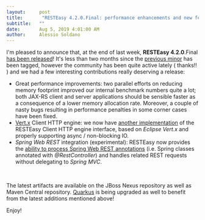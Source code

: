 ```yaml
---
layout:     post
title:       "RESTEasy 4.2.0.Final: performance enhancements and new features"
subtitle:   ""
date:       Aug 5, 2019 4:01:00 AM 
author:     Alessio Soldano
---
```



                    



                    




I&#39;m pleased to announce that, at the end of last week, **RESTEasy 4.2.0**.Final [has been released](https://resteasy.github.io/downloads.html)! It&#39;s less than two months since the [previous minor](https://developer.jboss.org/community/resteasy/blog/2019/06/27/resteasy-410final-is-available) has been tagged, however the community has been quite active lately (
thanks!!
) and we had a few interesting contributions really deserving a release:

*   Great performance improvements: two parallel efforts on reducing memory footprint improved our internal benchmark numbers quite a lot; both JAX-RS client and server applications should be sensible faster as a consequence of a lower memory allocation rate. Moreover, a couple of nasty bugs resulting in performance penalties in some corner cases have been fixed.
*   [Vert.x](https://vertx.io/) Client HTTP engine: we now have [another implementation](https://docs.jboss.org/resteasy/docs/4.2.0.Final/userguide/html/RESTEasy_Client_Framework.html#vertx_client) of the RESTEasy Client HTTP engine interface, based on _Eclipse Vert.x_ and properly supporting async / non-blocking IO.
*   _Spring Web REST_ integration (experimental): RESTEasy now provides the [ability to process Spring Web REST annotations](https://docs.jboss.org/resteasy/docs/4.2.0.Final/userguide/html/RESTEasy_Spring_Integration.html#d4e2909) (i.e. Spring classes annotated with _@RestController_) and handles related REST requests without delegating to _Spring MVC_.

 

The latest artifacts are available on the JBoss Nexus repository as well as Maven Central repository. [Quarkus](http://quarkus.io/) is being upgraded as well to benefit from the latest additions mentioned above!

Enjoy!




                    




                    

                    


                
